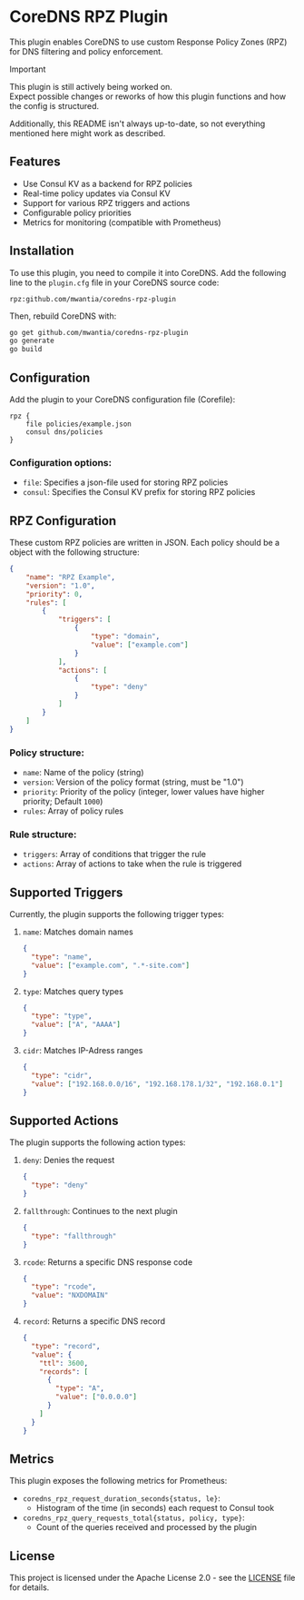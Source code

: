 # CoreDNS RPZ Plugin

This plugin enables CoreDNS to use custom Response Policy Zones (RPZ) for DNS filtering and policy enforcement.

> [!IMPORTANT]
> This plugin is still actively being worked on. \
> Expect possible changes or reworks of how this plugin functions and how the config is structured.
>
> Additionally, this README isn't always up-to-date, so not everything mentioned here might work as described.

## Features

- Use Consul KV as a backend for RPZ policies
- Real-time policy updates via Consul KV
- Support for various RPZ triggers and actions
- Configurable policy priorities
- Metrics for monitoring (compatible with Prometheus)

## Installation

To use this plugin, you need to compile it into CoreDNS. Add the following line to the `plugin.cfg` file in your CoreDNS source code:

```
rpz:github.com/mwantia/coredns-rpz-plugin
```

Then, rebuild CoreDNS with:

```sh
go get github.com/mwantia/coredns-rpz-plugin
go generate
go build
```

## Configuration

Add the plugin to your CoreDNS configuration file (Corefile):

```corefile
rpz {
    file policies/example.json
    consul dns/policies
}
```

### Configuration options:

- `file`: Specifies a json-file used for storing RPZ policies 
- `consul`: Specifies the Consul KV prefix for storing RPZ policies

## RPZ Configuration

These custom RPZ policies are written in JSON. Each policy should be a object with the following structure:

```json
{
    "name": "RPZ Example",
    "version": "1.0",
    "priority": 0,
    "rules": [
        {
            "triggers": [
                {
                    "type": "domain",
                    "value": ["example.com"]
                }
            ],
            "actions": [
                {
                    "type": "deny"
                }
            ]
        }
    ]
}
```

### Policy structure:
- `name`: Name of the policy (string)
- `version`: Version of the policy format (string, must be "1.0")
- `priority`: Priority of the policy (integer, lower values have higher priority; Default `1000`)
- `rules`: Array of policy rules

### Rule structure:
- `triggers`: Array of conditions that trigger the rule
- `actions`: Array of actions to take when the rule is triggered

## Supported Triggers

Currently, the plugin supports the following trigger types:

1. `name`: Matches domain names
   ```json
   {
     "type": "name",
     "value": ["example.com", ".*-site.com"]
   }
   ```

2. `type`: Matches query types
   ```json
   {
     "type": "type",
     "value": ["A", "AAAA"]
   }
   ```

3. `cidr`: Matches IP-Adress ranges
   ```json
   {
     "type": "cidr",
     "value": ["192.168.0.0/16", "192.168.178.1/32", "192.168.0.1"]
   }
   ```

## Supported Actions

The plugin supports the following action types:

1. `deny`: Denies the request
   ```json
   {
     "type": "deny"
   }
   ```

2. `fallthrough`: Continues to the next plugin
   ```json
   {
     "type": "fallthrough"
   }
   ```

3. `rcode`: Returns a specific DNS response code
   ```json
   {
     "type": "rcode",
     "value": "NXDOMAIN"
   }
   ```

4. `record`: Returns a specific DNS record
   ```json
   {
     "type": "record",
     "value": {
       "ttl": 3600,
       "records": [
         {
           "type": "A",
           "value": ["0.0.0.0"]
         }
       ]
     }
   }
   ```

## Metrics

This plugin exposes the following metrics for Prometheus:

* `coredns_rpz_request_duration_seconds{status, le}`: 
  * Histogram of the time (in seconds) each request to Consul took
* `coredns_rpz_query_requests_total{status, policy, type}`:
  * Count of the queries received and processed by the plugin

## License

This project is licensed under the Apache License 2.0 - see the [LICENSE](LICENSE) file for details.